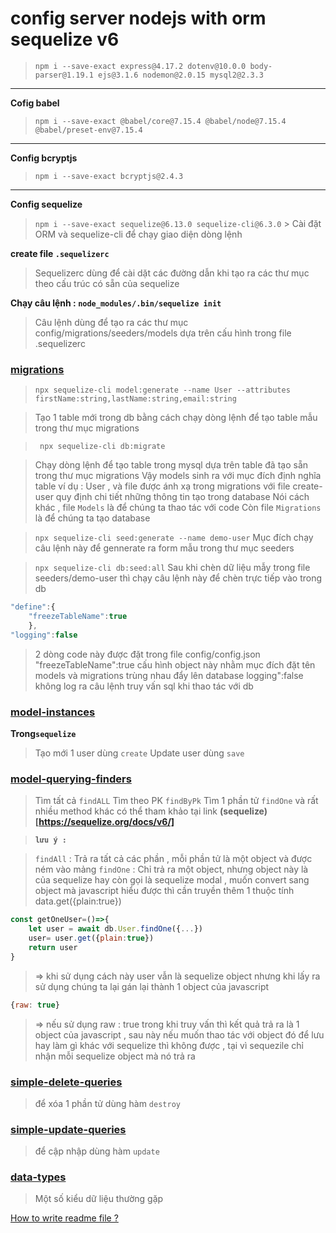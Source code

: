 # config server nodejs with orm sequelize v6

> `npm i --save-exact express@4.17.2 dotenv@10.0.0 body-parser@1.19.1 ejs@3.1.6 nodemon@2.0.15 mysql2@2.3.3`

---

**Cofig babel**

> `npm i --save-exact @babel/core@7.15.4 @babel/node@7.15.4 @babel/preset-env@7.15.4`

---

**Config bcryptjs**

> `npm i --save-exact bcryptjs@2.4.3`

---

**Config sequelize**

> `npm i --save-exact sequelize@6.13.0 sequelize-cli@6.3.0` >
> Cài đặt ORM và sequelize-cli để chạy giao diện dòng lệnh

**create file `.sequelizerc`**

> Sequelizerc dùng để cài dặt các đường dẫn khi tạo ra các thư mục theo cấu trúc có sẵn của sequelize

**Chạy câu lệnh : `node_modules/.bin/sequelize init`**

> Câu lệnh dùng để tạo ra các thư mục config/migrations/seeders/models dựa trên cấu hình trong file .sequelizerc

### [migrations](https://sequelize.org/docs/v6/other-topics/migrations/)

> `npx sequelize-cli model:generate --name User --attributes firstName:string,lastName:string,email:string`

> Tạo 1 table mới trong db bằng cách chạy dòng lệnh để tạo table mẫu trong thư mục migrations

> ` npx sequelize-cli db:migrate`

> Chạy dòng lệnh để tạo table trong mysql dựa trên table đã tạo sẵn trong thư mục migrations
> Vậy models sinh ra với mục đích định nghĩa table ví dụ : User , và file được ánh xạ trong migrations với file create-user quy định chi tiết những thông tin tạo trong database
> Nói cách khác , file `Models` là để chúng ta thao tác với code
> Còn file `Migrations` là để chúng ta tạo database

> `npx sequelize-cli seed:generate --name demo-user`
> Mục đích chạy câu lệnh này để gennerate ra form mẫu trong thư mục seeders

> `npx sequelize-cli db:seed:all`
> Sau khi chèn dữ liệu mẫy trong file seeders/demo-user thì chạy câu lệnh này để chèn trực tiếp vào trong db

```JavaScript
"define":{
    "freezeTableName":true
    },
"logging":false
```

> 2 dòng code này được đặt trong file config/config.json
> "freezeTableName":true cấu hình object này nhằm mục đích đặt tên models và migrations trùng nhau đẩy lên database
> logging":false không log ra câu lệnh truy vấn sql khi thao tác với db

### [model-instances](https://sequelize.org/docs/v6/core-concepts/model-instances/)

**Trong`sequelize`**

> Tạo mới 1 user dùng `create`
> Update user dùng `save`

### [model-querying-finders](https://sequelize.org/docs/v6/core-concepts/model-querying-finders/)

> Tìm tất cả `findALL`
> Tìm theo PK `findByPk`
> Tìm 1 phần tử `findOne`
> và rất nhiều method khác có thể tham khảo tại link **(sequelize)[https://sequelize.org/docs/v6/]**

> **`lưu ý :`**

> `findAll` : Trả ra tất cả các phần , mỗi phần tử là một object và được ném vào mảng
> `findOne` : Chỉ trả ra một object, nhưng object này là của sequelize hay còn gọi là sequelize modal , muốn convert sang object mà javascript hiểu được thì cần truyền thêm 1 thuộc tính data.get({plain:true})

```JavaScript
const getOneUser=()=>{
    let user = await db.User.findOne({...})
    user= user.get({plain:true})
    return user
}
```

> => khi sử dụng cách này user vẫn là sequelize object nhưng khi lấy ra sử dụng chúng ta lại gán lại thành 1 object của javascript

```JavaScript
{raw: true}
```

> => nếu sử dụng raw : true trong khi truy vấn thì kết quả trả ra là 1 object của javascript , sau này nếu muốn thao tác với object đó để lưu hay làm gì khác với sequelize thì không được , tại vì sequezile chỉ nhận mỗi sequelize object mà nó trả ra

### [simple-delete-queries](https://sequelize.org/docs/v6/core-concepts/model-querying-basics/#simple-delete-queries)

> để xóa 1 phần tử dùng hàm `destroy`

### [simple-update-queries](https://sequelize.org/docs/v6/core-concepts/model-querying-basics/#simple-update-queries)

> để cập nhập dùng hàm `update`

### [data-types](https://sequelize.org/docs/v6/core-concepts/model-basics/#data-types)

> Một số kiểu dữ liệu thường gặp

[How to write readme file ?](https://ihoctot.com/cach-viet-readme-md)
